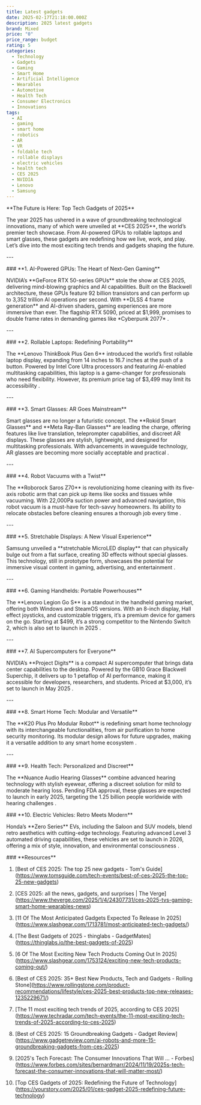 ```yaml
---
title: Latest gadgets
date: 2025-02-17T21:18:00.000Z
description: 2025 latest gadgets
brand: Mixed
price: "0"
price_range: budget
rating: 5
categories:
  - Technology
  - Gadgets
  - Gaming
  - Smart Home
  - Artificial Intelligence
  - Wearables
  - Automotive
  - Health Tech
  - Consumer Electronics
  - Innovations
tags:
  - AI
  - gaming
  - smart home
  - robotics
  - AR
  - VR
  - foldable tech
  - rollable displays
  - electric vehicles
  - health tech
  - CES 2025
  - NVIDIA
  - Lenovo
  - Samsung
---
```

\*\*The Future is Here: Top Tech Gadgets of 2025\*\*  



The year 2025 has ushered in a wave of groundbreaking technological innovations, many of which were unveiled at \*\*CES 2025\*\*, the world’s premier tech showcase. From AI-powered GPUs to rollable laptops and smart glasses, these gadgets are redefining how we live, work, and play. Let’s dive into the most exciting tech trends and gadgets shaping the future.  



\---



\### \*\*1. AI-Powered GPUs: The Heart of Next-Gen Gaming\*\*  

NVIDIA’s \*\*GeForce RTX 50-series GPUs\*\* stole the show at CES 2025, delivering mind-blowing graphics and AI capabilities. Built on the Blackwell architecture, these GPUs feature 92 billion transistors and can perform up to 3,352 trillion AI operations per second. With \*\*DLSS 4 frame generation\*\* and AI-driven shaders, gaming experiences are more immersive than ever. The flagship RTX 5090, priced at $1,999, promises to double frame rates in demanding games like \*Cyberpunk 2077\* .  



\---



\### \*\*2. Rollable Laptops: Redefining Portability\*\*  

The \*\*Lenovo ThinkBook Plus Gen 6\*\* introduced the world’s first rollable laptop display, expanding from 14 inches to 16.7 inches at the push of a button. Powered by Intel Core Ultra processors and featuring AI-enabled multitasking capabilities, this laptop is a game-changer for professionals who need flexibility. However, its premium price tag of $3,499 may limit its accessibility .  



\---



\### \*\*3. Smart Glasses: AR Goes Mainstream\*\*  

Smart glasses are no longer a futuristic concept. The \*\*Rokid Smart Glasses\*\* and \*\*Meta Ray-Ban Glasses\*\* are leading the charge, offering features like live translation, teleprompter capabilities, and discreet AR displays. These glasses are stylish, lightweight, and designed for multitasking professionals. With advancements in waveguide technology, AR glasses are becoming more socially acceptable and practical .  



\---



\### \*\*4. Robot Vacuums with a Twist\*\*  

The \*\*Roborock Saros Z70\*\* is revolutionizing home cleaning with its five-axis robotic arm that can pick up items like socks and tissues while vacuuming. With 22,000Pa suction power and advanced navigation, this robot vacuum is a must-have for tech-savvy homeowners. Its ability to relocate obstacles before cleaning ensures a thorough job every time .  



\---



\### \*\*5. Stretchable Displays: A New Visual Experience\*\*  

Samsung unveiled a \*\*stretchable MicroLED display\*\* that can physically bulge out from a flat surface, creating 3D effects without special glasses. This technology, still in prototype form, showcases the potential for immersive visual content in gaming, advertising, and entertainment .  



\---



\### \*\*6. Gaming Handhelds: Portable Powerhouses\*\*  

The \*\*Lenovo Legion Go S\*\* is a standout in the handheld gaming market, offering both Windows and SteamOS versions. With an 8-inch display, Hall effect joysticks, and customizable triggers, it’s a premium device for gamers on the go. Starting at $499, it’s a strong competitor to the Nintendo Switch 2, which is also set to launch in 2025 .  



\---



\### \*\*7. AI Supercomputers for Everyone\*\*  

NVIDIA’s \*\*Project Digits\*\* is a compact AI supercomputer that brings data center capabilities to the desktop. Powered by the GB10 Grace Blackwell Superchip, it delivers up to 1 petaflop of AI performance, making it accessible for developers, researchers, and students. Priced at $3,000, it’s set to launch in May 2025 .  



\---



\### \*\*8. Smart Home Tech: Modular and Versatile\*\*  

The \*\*K20 Plus Pro Modular Robot\*\* is redefining smart home technology with its interchangeable functionalities, from air purification to home security monitoring. Its modular design allows for future upgrades, making it a versatile addition to any smart home ecosystem .  



\---



\### \*\*9. Health Tech: Personalized and Discreet\*\*  

The \*\*Nuance Audio Hearing Glasses\*\* combine advanced hearing technology with stylish eyewear, offering a discreet solution for mild to moderate hearing loss. Pending FDA approval, these glasses are expected to launch in early 2025, targeting the 1.25 billion people worldwide with hearing challenges .  







\### \*\*10. Electric Vehicles: Retro Meets Modern\*\*  

Honda’s \*\*Zero Series\*\* EVs, including the Saloon and SUV models, blend retro aesthetics with cutting-edge technology. Featuring advanced Level 3 automated driving capabilities, these vehicles are set to launch in 2026, offering a mix of style, innovation, and environmental consciousness .



\### \*\*Resources\*\*  

1. \[Best of CES 2025: The top 25 new gadgets - Tom's Guide](https://www.tomsguide.com/tech-events/best-of-ces-2025-the-top-25-new-gadgets)  

2. \[CES 2025: all the news, gadgets, and surprises | The Verge](https://www.theverge.com/2025/1/4/24307731/ces-2025-tvs-gaming-smart-home-wearables-news)  

3. \[11 Of The Most Anticipated Gadgets Expected To Release In 2025](https://www.slashgear.com/1713781/most-anticipated-tech-gadgets/)  

4. \[The Best Gadgets of 2025 - thinglabs - GadgetMates](https://thinglabs.io/the-best-gadgets-of-2025)  

5. \[6 Of The Most Exciting New Tech Products Coming Out In 2025](https://www.slashgear.com/1753124/exciting-new-tech-products-coming-out/)  

6. \[Best of CES 2025: 35+ Best New Products, Tech and Gadgets - Rolling Stone](https://www.rollingstone.com/product-recommendations/lifestyle/ces-2025-best-products-top-new-releases-1235229671/)  

7. \[The 11 most exciting tech trends of 2025, according to CES 2025](https://www.techradar.com/tech-events/the-11-most-exciting-tech-trends-of-2025-according-to-ces-2025)  

8. \[Best of CES 2025: 15 Groundbreaking Gadgets - Gadget Review](https://www.gadgetreview.com/ai-robots-and-more-15-groundbreaking-gadgets-from-ces-2025)  

9. \[2025's Tech Forecast: The Consumer Innovations That Will ... - Forbes](https://www.forbes.com/sites/bernardmarr/2024/11/19/2025s-tech-forecast-the-consumer-innovations-that-will-matter-most/)  

10. \[Top CES Gadgets of 2025: Redefining the Future of Technology](https://yourstory.com/2025/01/ces-gadget-2025-redefining-future-technology)
